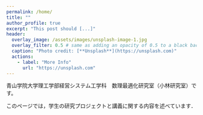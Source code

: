 ```yaml
---
permalink: /home/
title: ""
author_profile: true
excerpt: "This post should [...]"
header:
  overlay_image: /assets/images/unsplash-image-1.jpg
  overlay_filter: 0.5 # same as adding an opacity of 0.5 to a black background
  caption: "Photo credit: [**Unsplash**](https://unsplash.com)"
  actions:
    - label: "More Info"
      url: "https://unsplash.com"
---
```


青山学院大学理工学部経営システム工学科　数理最適化研究室（小林研究室）です。

このページでは，学生の研究プロジェクトと講義に関する内容を述べています．
